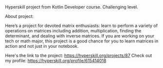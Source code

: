 Hyperskill project from Kotlin Developer course. Challenging level.

About project:

Here’s a project for devoted matrix enthusiasts: learn to perform a variety of operations on matrices including addition, multiplication, finding the determinant, and dealing with inverse matrices. If you are working on your tech or math major, this project is a good chance for you to learn matrices in action and not just in your notebook.

Here's the link to the project: https://hyperskill.org/projects/87
Check out my profile: https://hyperskill.org/profile/615414018
